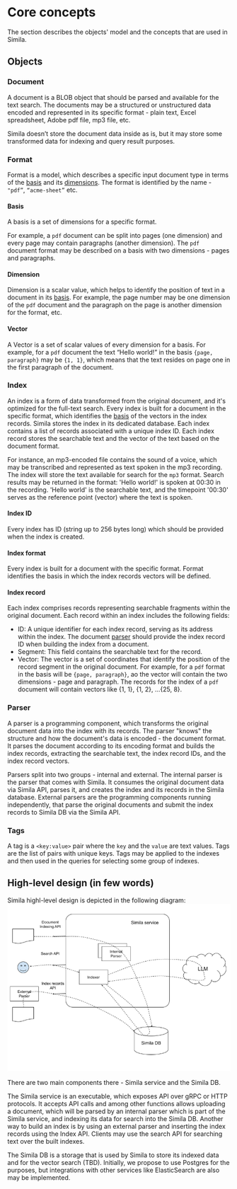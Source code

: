 # Core concepts
The section describes the objects' model and the concepts that are used in Simila.

## Objects

### Document
A document is a BLOB object that should be parsed and available for the text search. The documents may be a structured or unstructured data encoded and represented in its specific format - plain text, Excel spreadsheet, Adobe pdf file, mp3 file, etc.

Simila doesn’t store the document data inside as is, but it may store some transformed data for indexing and query result purposes.

### Format
Format is a model, which describes a specific input document type in terms of the [basis](#basis) and its [dimensions](#dimension). The format is identified by the name - `"pdf”`, `“acme-sheet”` etc. 

#### Basis
A basis is a set of dimensions for a specific format.

For example, a `pdf` document can be split into pages (one dimension) and every page may contain paragraphs (another dimension). The `pdf` document format may be described on a basis with two dimensions - pages and paragraphs.

#### Dimension
Dimension is a scalar value, which helps to identify the position of text in a document in its [basis](#basis). For example, the page number may be one dimension of the `pdf` document and the paragraph on the page is another dimension for the format, etc.

#### Vector
A Vector is a set of scalar values of every dimension for a basis. For example, for a `pdf` document the text “Hello world!” in the basis `{page, paragraph}` may be `{1, 1}`, which means that the text resides on page one in the first paragraph of the document.

### Index
An index is a form of data transformed from the original document, and it's optimized for the full-text search. Every index is built for a document in the specific format, which identifies the [basis](#basis) of the vectors in the index records. Simila stores the index in its dedicated database. Each index contains a list of records associated with a unique index ID. Each index record stores the searchable text and the vector of the text based on the document format.

For instance, an mp3-encoded file contains the sound of a voice, which may be transcribed and represented as text spoken in the mp3 recording. The index will store the text available for search for the `mp3` format. Search results may be returned in the format: 'Hello world!' is spoken at 00:30 in the recording. 'Hello world' is the searchable text, and the timepoint '00:30' serves as the reference point (vector) where the text is spoken.

#### Index ID
Every index has ID (string up to 256 bytes long) which should be provided when the index is created.

#### Index format
Every index is built for a document with the specific format. Format identifies the basis in which the index records vectors will be defined.

#### Index record
Each index comprises records representing searchable fragments within the original document. Each record within an index includes the following fields:

- ID: A unique identifier for each index record, serving as its address within the index. The document [parser](#parser) should provide the index record ID when building the index from a document.
- Segment: This field contains the searchable text for the record.
- Vector: The vector is a set of coordinates that identify the position of the record segment in the original document. For example, for a `pdf` format in the basis will be `{page, paragraph}`, ao the vector will contain the two dimensions - page and paragraph. The records for the index of a `pdf` document will contain vectors like {1, 1}, {1, 2}, …{25, 8}. 

### Parser
A parser is a programming component, which transforms the original document data into the index with its records. The parser "knows" the structure and how the document's data is encoded - the document format. It parses the document according to its encoding format and builds the index records, extracting the searchable text, the index record IDs, and the index record vectors.

Parsers split into two groups - internal and external. The internal parser is the parser that comes with Simila. It consumes the original document data via Simila API, parses it, and creates the index and its records in the Simila database. External parsers are the programming components running independently, that parse the original documents and submit the index records to Simila DB via the Simila API.

### Tags
A tag is a `<key:value>` pair where the `key` and the `value` are text values. Tags are the list of pairs with unique keys. Tags may be applied to the indexes and then used in the queries for selecting some group of indexes.

## High-level design (in few words)
Simila highl-level design is depicted in the following diagram:
![](../assets/imgs/simila-design.png)

There are two main components there - Simila service and the Simila DB. 

The Simila service is an executable, which exposes API over gRPC or HTTP protocols. It accepts API calls and among other functions allows uploading a document, which will be parsed by an internal parser which is part of the Simila service, and indexing its data for search into the Simila DB. Another way to build an index is by using an external parser and inserting the index records using the Index API. Clients may use the search API for searching text over the built indexes.

The Simila DB is a storage that is used by Simila to store its indexed data and for the vector search (TBD). Initially, we propose to use Postgres for the purposes, but integrations with other services like ElasticSearch are also may be implemented.
